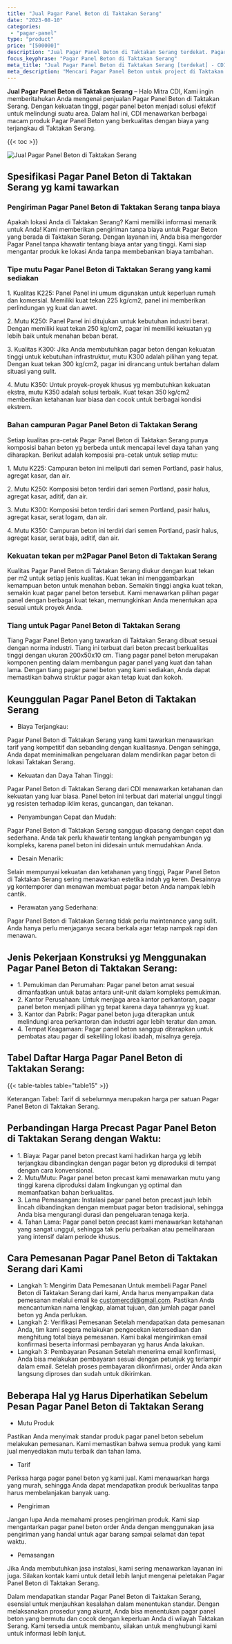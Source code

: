 ```yaml
---
title: "Jual Pagar Panel Beton di Taktakan Serang"
date: "2023-08-10"
categories:
 - "pagar-panel"
type: "product"
price: "[500000]"
description: "Jual Pagar Panel Beton di Taktakan Serang terdekat. Pagar Panel Beton ini sering dipakai dalam project pembangunan sebagai pembatas area yang kuat dan berkualitas. Silakan kontak kami untuk informasi lebih lanjut."
focus_keyphrase: "Pagar Panel Beton di Taktakan Serang"
meta_title: "Jual Pagar Panel Beton di Taktakan Serang [terdekat] - CDI"
meta_description: "Mencari Pagar Panel Beton untuk project di Taktakan Serang? Kami memiliki Pagar Panel Beton berkualitas untuk pagar lahan. Dapatkan harga terbaik sekarang."
---
```


**Jual Pagar Panel Beton di Taktakan Serang** – Halo Mitra CDI, Kami ingin memberitahukan Anda mengenai penjualan Pagar Panel Beton di Taktakan Serang. Dengan kekuatan tinggi, pagar panel beton menjadi solusi efektif untuk melindungi suatu area. Dalam hal ini, CDI menawarkan berbagai macam produk Pagar Panel Beton yang berkualitas dengan biaya yang terjangkau di Taktakan Serang.

{{< toc >}}

![Jual Pagar Panel Beton di Taktakan Serang](/images/pagar-panel/pagar-panel-10.jpg)

## Spesifikasi Pagar Panel Beton di Taktakan Serang yg kami tawarkan

### Pengiriman Pagar Panel Beton di Taktakan Serang tanpa biaya

Apakah lokasi Anda di Taktakan Serang? Kami memiliki informasi menarik untuk Anda! Kami memberikan pengiriman tanpa biaya untuk Pagar Beton yang berada di Taktakan Serang. Dengan layanan ini, Anda bisa mengorder Pagar Panel tanpa khawatir tentang biaya antar yang tinggi. Kami siap mengantar produk ke lokasi Anda tanpa membebankan biaya tambahan.

### Tipe mutu Pagar Panel Beton di Taktakan Serang yang kami sediakan

1\. Kualitas K225: Panel Panel ini umum digunakan untuk keperluan rumah dan komersial. Memiliki kuat tekan 225 kg/cm2, panel ini memberikan perlindungan yg kuat dan awet.  

2\. Mutu K250: Panel Panel ini ditujukan untuk kebutuhan industri berat. Dengan memiliki kuat tekan 250 kg/cm2, pagar ini memiliki kekuatan yg lebih baik untuk menahan beban berat.  

3\. Kualitas K300: Jika Anda membutuhkan pagar beton dengan kekuatan tinggi untuk kebutuhan infrastruktur, mutu K300 adalah pilihan yang tepat. Dengan kuat tekan 300 kg/cm2, pagar ini dirancang untuk bertahan dalam situasi yang sulit.  

4\. Mutu K350: Untuk proyek-proyek khusus yg membutuhkan kekuatan ekstra, mutu K350 adalah solusi terbaik. Kuat tekan 350 kg/cm2 memberikan ketahanan luar biasa dan cocok untuk berbagai kondisi ekstrem.

### Bahan campuran Pagar Panel Beton di Taktakan Serang

Setiap kualitas pra-cetak Pagar Panel Beton di Taktakan Serang punya komposisi bahan beton yg berbeda untuk mencapai level daya tahan yang diharapkan. Berikut adalah komposisi pra-cetak untuk setiap mutu:

1\. Mutu K225: Campuran beton ini meliputi dari semen Portland, pasir halus, agregat kasar, dan air.

2\. Mutu K250: Komposisi beton terdiri dari semen Portland, pasir halus, agregat kasar, aditif, dan air.

3\. Mutu K300: Komposisi beton terdiri dari semen Portland, pasir halus, agregat kasar, serat logam, dan air.

4\. Mutu K350: Campuran beton ini terdiri dari semen Portland, pasir halus, agregat kasar, serat baja, aditif, dan air.

### Kekuatan tekan per m2Pagar Panel Beton di Taktakan Serang

Kualitas Pagar Panel Beton di Taktakan Serang diukur dengan kuat tekan per m2 untuk setiap jenis kualitas. Kuat tekan ini menggambarkan kemampuan beton untuk menahan beban. Semakin tinggi angka kuat tekan, semakin kuat pagar panel beton tersebut. Kami menawarkan pilihan pagar panel dengan berbagai kuat tekan, memungkinkan Anda menentukan apa sesuai untuk proyek Anda.

### Tiang untuk Pagar Panel Beton di Taktakan Serang

Tiang Pagar Panel Beton yang tawarkan di Taktakan Serang dibuat sesuai dengan norma industri. Tiang ini terbuat dari beton precast berkualitas tinggi dengan ukuran 200x50x10 cm. Tiang pagar panel beton merupakan komponen penting dalam membangun pagar panel yang kuat dan tahan lama. Dengan tiang pagar panel beton yang kami sediakan, Anda dapat memastikan bahwa struktur pagar akan tetap kuat dan kokoh.

## Keunggulan Pagar Panel Beton di Taktakan Serang

*   Biaya Terjangkau:

Pagar Panel Beton di Taktakan Serang yang kami tawarkan menawarkan tarif yang kompetitif dan sebanding dengan kualitasnya. Dengan sehingga, Anda dapat meminimalkan pengeluaran dalam mendirikan pagar beton di lokasi Taktakan Serang.
*   Kekuatan dan Daya Tahan Tinggi:

Pagar Panel Beton di Taktakan Serang dari CDI menawarkan ketahanan dan kekuatan yang luar biasa. Panel beton ini terbuat dari material unggul tinggi yg resisten terhadap iklim keras, guncangan, dan tekanan.
*   Penyambungan Cepat dan Mudah:

Pagar Panel Beton di Taktakan Serang sanggup dipasang dengan cepat dan sederhana. Anda tak perlu khawatir tentang langkah penyambungan yg kompleks, karena panel beton ini didesain untuk memudahkan Anda.
*   Desain Menarik:

Selain mempunyai kekuatan dan ketahanan yang tinggi, Pagar Panel Beton di Taktakan Serang sering menawarkan estetika indah yg keren. Desainnya yg kontemporer dan menawan membuat pagar beton Anda nampak lebih cantik.
*   Perawatan yang Sederhana:

Pagar Panel Beton di Taktakan Serang tidak perlu maintenance yang sulit. Anda hanya perlu menjaganya secara berkala agar tetap nampak rapi dan menawan.

## Jenis Pekerjaan Konstruksi yg Menggunakan Pagar Panel Beton di Taktakan Serang:

*   1\. Pemukiman dan Perumahan: Pagar panel beton amat sesuai dimanfaatkan untuk batas antara unit-unit dalam kompleks pemukiman.
*   2\. Kantor Perusahaan: Untuk menjaga area kantor perkantoran, pagar panel beton menjadi pilihan yg tepat karena daya tahannya yg kuat.
*   3\. Kantor dan Pabrik: Pagar panel beton juga diterapkan untuk melindungi area perkantoran dan industri agar lebih teratur dan aman.
*   4\. Tempat Keagamaan: Pagar panel beton sanggup diterapkan untuk pembatas atau pagar di sekeliling lokasi ibadah, misalnya gereja.

## Tabel Daftar Harga Pagar Panel Beton di Taktakan Serang:

{{< table-tables table="table15" >}}

Keterangan Tabel: Tarif di sebelumnya merupakan harga per satuan Pagar Panel Beton di Taktakan Serang.

## Perbandingan Harga Precast Pagar Panel Beton di Taktakan Serang dengan Waktu:

*   1\. Biaya: Pagar panel beton precast kami hadirkan harga yg lebih terjangkau dibandingkan dengan pagar beton yg diproduksi di tempat dengan cara konvensional.
*   2\. Mutu/Mutu: Pagar panel beton precast kami menawarkan mutu yang tinggi karena diproduksi dalam lingkungan yg optimal dan memanfaatkan bahan berkualitas.
*   3\. Lama Pemasangan: Instalasi pagar panel beton precast jauh lebih lincah dibandingkan dengan membuat pagar beton tradisional, sehingga Anda bisa mengurangi durasi dan pengeluaran tenaga kerja.
*   4\. Tahan Lama: Pagar panel beton precast kami menawarkan ketahanan yang sangat unggul, sehingga tak perlu perbaikan atau pemeliharaan yang intensif dalam periode khusus.

## Cara Pemesanan Pagar Panel Beton di Taktakan Serang dari Kami

*   Langkah 1: Mengirim Data Pemesanan
Untuk membeli Pagar Panel Beton di Taktakan Serang dari kami, Anda harus menyampaikan data pemesanan melalui email ke customercdi@gmail.com. Pastikan Anda mencantumkan nama lengkap, alamat tujuan, dan jumlah pagar panel beton yg Anda perlukan.
*   Langkah 2: Verifikasi Pemesanan
Setelah mendapatkan data pemesanan Anda, tim kami segera melakukan pengecekan ketersediaan dan menghitung total biaya pemesanan. Kami bakal mengirimkan email konfirmasi beserta informasi pembayaran yg harus Anda lakukan.
*   Langkah 3: Pembayaran Pesanan
Setelah menerima email konfirmasi, Anda bisa melakukan pembayaran sesuai dengan petunjuk yg terlampir dalam email. Setelah proses pembayaran dikonfirmasi, order Anda akan langsung diproses dan sudah untuk dikirimkan.

## Beberapa Hal yg Harus Diperhatikan Sebelum Pesan Pagar Panel Beton di Taktakan Serang

*   Mutu Produk

Pastikan Anda menyimak standar produk pagar panel beton sebelum melakukan pemesanan. Kami memastikan bahwa semua produk yang kami jual menyediakan mutu terbaik dan tahan lama.
*   Tarif

Periksa harga pagar panel beton yg kami jual. Kami menawarkan harga yang murah, sehingga Anda dapat mendapatkan produk berkualitas tanpa harus membelanjakan banyak uang.
*   Pengiriman

Jangan lupa Anda memahami proses pengiriman produk. Kami siap mengantarkan pagar panel beton order Anda dengan menggunakan jasa pengiriman yang handal untuk agar barang sampai selamat dan tepat waktu.
*   Pemasangan

Jika Anda membutuhkan jasa instalasi, kami sering menawarkan layanan ini juga. Silakan kontak kami untuk detail lebih lanjut mengenai peletakan Pagar Panel Beton di Taktakan Serang.

Dalam mendapatkan standar Pagar Panel Beton di Taktakan Serang, esensial untuk menjauhkan kesalahan dalam menentukan standar. Dengan melaksanakan prosedur yang akurat, Anda bisa menentukan pagar panel beton yang bermutu dan cocok dengan keperluan Anda di wilayah Taktakan Serang. Kami tersedia untuk membantu, silakan untuk menghubungi kami untuk informasi lebih lanjut.